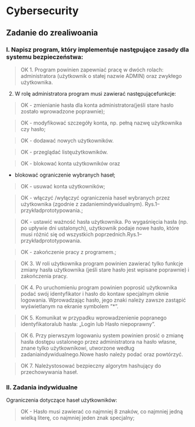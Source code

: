 # Cybersecurity

## Zadanie do zrealiwoania ##

### I. Napisz program, który implementuje następujące zasady dla systemu bezpieczeństwa: ###

> OK 1. Program powinien zapewniać pracę w dwóch rolach: administratora (użytkownik o stałej nazwie ADMIN) oraz zwykłego użytkownika. 

2. W rolę administratora program musi zawierać następującefunkcje:

> OK - zmienianie  hasła dla  konta  administratora(jeśli  stare  hasło  zostało  wprowadzone poprawnie);

> OK - modyfikować szczegóły konta, np. pełną nazwę użytkownika czy hasło;

> OK - dodawać nowych użytkowników.

> OK - przeglądać listęużytkowników.

> OK - blokować konta użytkowników oraz 
 - blokować ograniczenie wybranych haseł;

> OK - usuwać konta użytkowników;

> OK - włączyć /wyłączyć  ograniczenia  haseł  wybranych  przez  użytkownika  (zgodnie  z zadaniemindywidualnym). Rys.1–przykładprototypowania.;

> OK - ustawić ważność  hasła  użytkownika.  Po wygaśnięcia  hasła  (np. po  upływie  dni ustalonych),  użytkownik  podaje  nowe  hasło,  które  musi  różnić  się  od  wszystkich poprzednich.Rys.1–przykładprototypowania.

> OK - zakończenie pracy z programem.;

> OK 3. W roli użytkownika program powinien zawierać tylko funkcje zmiany hasła użytkownika (jeśli stare hasło jest wpisane poprawnie) i zakończenia pracy. 

> OK 4. Po uruchomieniu program powinien poprosić użytkownika podać swój identyfikator i hasło do kontaw specjalnym oknie logowania. Wprowadzając hasło, jego znaki należy zawsze zastąpić wyświetlanym na ekranie symbolem ”*”.

> OK 5. Komunikat w przypadku wprowadzenienie popranego identyfikatoralub hasła: „Login lub Hasło niepoprawny”.

> OK 6. Przy  pierwszym  logowaniu  system powinien prosić o zmianę hasła dostępu ustalonego przez  administratora  na  hasło  własne,  znane  tylko  użytkownikowi,  utworzone  według zadaniaindywidualnego.Nowe hasło należy podać oraz powtórzyć.

> OK 7. Należystosować bezpieczny algorytm hashujący do przechowywania haseł.

### II. Zadania indywidualne ###

Ograniczenia dotyczące haseł użytkowników:
 
 > OK  - Hasło musi zawierać co najmniej 8 znaków,  co najmniej jedną wielką literę, co najmniej jeden znak specjalny;

